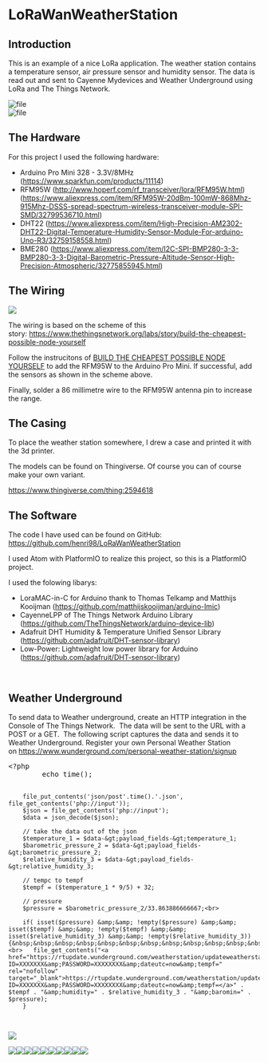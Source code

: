 # LoRaWanWeatherStation
<h2>Introduction</h2>
<p>This is an example of a nice LoRa application. The weather station contains a temperature sensor, air pressure sensor and humidity sensor. The data is read out and sent to Cayenne Mydevices and Weather Underground using LoRa and The Things Network.</p>
<p><img alt="file" src="https://ttnstaticfile.blob.core.windows.net/media/md_editor/image-1508417779575.large.png"><br>
<img alt="file" src="https://ttnstaticfile.blob.core.windows.net/media/md_editor/image-1508417844287.large.png"></p>
                
                  
<h2>The Hardware</h2>
<div>For this project I used the following hardware:</div><ul><li>Arduino Pro Mini 328 - 3.3V/8MHz&nbsp; (<a href="https://www.sparkfun.com/products/11114" rel="nofollow" target="_blank">https://www.sparkfun.com/products/11114</a>)</li><li>RFM95W&nbsp;(<a href="http://www.hoperf.com/rf_transceiver/lora/RFM95W.html" rel="nofollow" target="_blank">http://www.hoperf.com/rf_transceiver/lora/RFM95W.html</a>) (<a href="https://www.aliexpress.com/item/RFM95W-20dBm-100mW-868Mhz-915Mhz-DSSS-spread-spectrum-wireless-transceiver-module-SPI-SMD/32799536710.html" rel="nofollow" target="_blank">https://www.aliexpress.com/item/RFM95W-20dBm-100mW-868Mhz-915Mhz-DSSS-spread-spectrum-wireless-transceiver-module-SPI-SMD/32799536710.html</a>)</li><li>DHT22 (<a href="https://www.aliexpress.com/item/High-Precision-AM2302-DHT22-Digital-Temperature-Humidity-Sensor-Module-For-arduino-Uno-R3/32759158558.html" rel="nofollow" target="_blank">https://www.aliexpress.com/item/High-Precision-AM2302-DHT22-Digital-Temperature-Humidity-Sensor-Module-For-arduino-Uno-R3/32759158558.html</a>)</li><li>BME280 (<a href="https://www.aliexpress.com/item/BME280-Digital-Sensor-Temperature-Humidity-Barometric-Pressure-Sensor-Module-I2C-SPI-1-8-5V-GY-BME280/32848964559.html" rel="nofollow" target="_blank">https://www.aliexpress.com/item/I2C-SPI-BMP280-3-3-BMP280-3-3-Digital-Barometric-Pressure-Altitude-Sensor-High-Precision-Atmospheric/32775855945.html</a>)</li></ul>

<h2>The Wiring</h2>
<p><img src="https://ttnstaticfile.blob.core.windows.net/media/django-summernote/2017-10-19/811b9b9d-8271-4e64-a113-7fa30a6935aa.png" style=""></p><p>The wiring is based on the scheme of this story:&nbsp;<a href="https://www.thethingsnetwork.org/labs/story/build-the-cheapest-possible-node-yourself" rel="nofollow" target="_blank">https://www.thethingsnetwork.org/labs/story/build-the-cheapest-possible-node-yourself</a><a href="https://www.thethingsnetwork.org/labs/story/build-the-cheapest-possible-node-yourself" rel="nofollow" target="_blank"></a></p><p>Follow the instrucitons of&nbsp;<a href="https://www.thethingsnetwork.org/labs/story/build-the-cheapest-possible-node-yourself" rel="nofollow" target="_blank">BUILD THE CHEAPEST POSSIBLE NODE YOURSELF</a>&nbsp;to add the RFM95W to the Arduino Pro Mini.&nbsp;If successful, add the sensors as shown in the scheme above.&nbsp;</p><p>Finally, solder a 86 millimetre wire to the RFM95W antenna pin to increase the range.<br></p>

<h2>The Casing</h2>
<p></p><p>To place the weather station somewhere, I drew a case and printed it with the 3d printer.&nbsp;</p><p>The models can be found on Thingiverse. Of course you can of course make your own variant.&nbsp;</p><p><a href="https://www.thingiverse.com/thing:2594618" rel="nofollow" target="_blank">https://www.thingiverse.com/thing:2594618</a>

<h2>The Software</h2>
<p>The code I have used can be found on GitHub: <a href="https://github.com/henri98/LoRaWanWeatherStation" rel="nofollow" target="_blank">https://github.com/henri98/LoRaWanWeatherStation</a>&nbsp;</p><p> I used Atom with PlatformIO to realize this project, so this is a PlatformIO project. </p><p>I used the folowing libarys: </p><ul><li>LoraMAC-in-C for Arduino thank to&nbsp;Thomas Telkamp and Matthijs Kooijman (<a href="https://github.com/matthijskooijman/arduino-lmic" rel="nofollow" target="_blank">https://github.com/matthijskooijman/arduino-lmic</a>)</li><li>CayenneLPP of The Things Network Arduino Library (<a href="https://github.com/TheThingsNetwork/arduino-device-lib" rel="nofollow" target="_blank">https://github.com/TheThingsNetwork/arduino-device-lib</a>)</li><li>Adafruit DHT Humidity &amp; Temperature Unified Sensor Library (<a href="https://github.com/adafruit/DHT-sensor-library" rel="nofollow" target="_blank">https://github.com/adafruit/DHT-sensor-library</a>)</li><li>Low-Power: Lightweight low power library for Arduino (<a href="https://github.com/adafruit/DHT-sensor-library" rel="nofollow" target="_blank">https://github.com/adafruit/DHT-sensor-library</a>)</li></ul><p><br></p>

<h2>Weather Underground</h2>
<p>To send data to Weather underground, create an HTTP integration in the Console of The Things Network.&nbsp;&nbsp;The data will be sent to the URL with a POST or a GET.&nbsp;&nbsp;The following script captures the data and sends it to Weather Underground. Register your own Personal Weather Station on&nbsp;<a href="https://www.wunderground.com/personal-weather-station/signup" rel="nofollow" target="_blank">https://www.wunderground.com/personal-weather-station/signup</a>&nbsp;</p>
<pre>&lt;?php
        echo time();

        file_put_contents('json/post'.time().'.json', file_get_contents('php://input'));
        $json = file_get_contents('php://input');
        $data = json_decode($json);

        // take the data out of the json
        $temperature_1 = $data-&gt;payload_fields-&gt;temperature_1;
        $barometric_pressure_2 = $data-&gt;payload_fields-&gt;barometric_pressure_2;
        $relative_humidity_3 = $data-&gt;payload_fields-&gt;relative_humidity_3;

        // tempc to tempf
        $tempf = ($temperature_1 * 9/5) + 32;

        // pressure 
        $pressure = $barometric_pressure_2/33.863886666667;<br>

        if( isset($pressure) &amp;&amp; !empty($pressure) &amp;&amp; isset($tempf) &amp;&amp; !empty($tempf) &amp;&amp; isset($relative_humidity_3) &amp;&amp; !empty($relative_humidity_3)){&nbsp;&nbsp;&nbsp;&nbsp;&nbsp;&nbsp;&nbsp;&nbsp;&nbsp;&nbsp;&nbsp;&nbsp; <br>   file_get_contents("<a href="https://rtupdate.wunderground.com/weatherstation/updateweatherstation.php?ID=XXXXXXX&amp;PASSWORD=XXXXXXXX&amp;dateutc=now&amp;tempf=" rel="nofollow" target="_blank">https://rtupdate.wunderground.com/weatherstation/updateweatherstation.php?ID=XXXXXXX&amp;PASSWORD=XXXXXXXX&amp;dateutc=now&amp;tempf=</a>" . $tempf . "&amp;humidity=" . $relative_humidity_3 . "&amp;baromin=" . $pressure);
        }
</pre>
<img src="https://ttnstaticfile.blob.core.windows.net/media/django-summernote/2017-10-19/7c9ed53f-24e6-49f5-9640-83e6e950f5db.png" style="">


<img src="https://lh3.googleusercontent.com/2EEyawmH3rNHn1ICmcI4wHNzP1-plMN-IJxe3NnAsub2lSi9Zp1jWigjPEmqTnlTdkgrc150-cKWNF7q5sqJG9YTd4yc025VWEuFGw6Vczmv7FxojwAH0PHZHernPQTOCJg0n4YV3n28G4cQmKhcoJUWUemuw64o_M2pYzNppPF7c-25R_hjsCnmG1vbaC8iWtlcDZrDig82UTJvVyiBSjT-MDaof8mOEqhKD6YwUATIU5tDj0Ea7ArKiceiSxVLnBioM0xQ2RMr6EdKEvwv3CP7LvauiYLwdvDCT3lQ-oZ5UhhobHQNLrYVtR95zp-M2YXr6zbpcq0M4Y1mY8hVkBDsS3l_vOIqYVbNXUynr51Qhim5W8AGHRVkArBvvE7C7cSS_LeC7K9v0o1Ro21xkPvsVdyal8ZG6Jc2GkpmqtxyVKPyC3YxDlUP5OEhF5V0RVrEpfMO38Mivstr8NCtJZVwfbGohZ1s4lx3YDT48lOUJb7DJKX5NlSqsPIHx17cCrAXngzpLKMDJO7iEnof1KRW2g5gWLQfSnZSUgXEJDn_m49YEuQk9oi7pRXUeqNmEhCvaKmENnA2bNwH7sU7mp_6n62YN3VSn174ixyU0g=w1214-h910-no"><img src="https://lh3.googleusercontent.com/2EEyawmH3rNHn1ICmcI4wHNzP1-plMN-IJxe3NnAsub2lSi9Zp1jWigjPEmqTnlTdkgrc150-cKWNF7q5sqJG9YTd4yc025VWEuFGw6Vczmv7FxojwAH0PHZHernPQTOCJg0n4YV3n28G4cQmKhcoJUWUemuw64o_M2pYzNppPF7c-25R_hjsCnmG1vbaC8iWtlcDZrDig82UTJvVyiBSjT-MDaof8mOEqhKD6YwUATIU5tDj0Ea7ArKiceiSxVLnBioM0xQ2RMr6EdKEvwv3CP7LvauiYLwdvDCT3lQ-oZ5UhhobHQNLrYVtR95zp-M2YXr6zbpcq0M4Y1mY8hVkBDsS3l_vOIqYVbNXUynr51Qhim5W8AGHRVkArBvvE7C7cSS_LeC7K9v0o1Ro21xkPvsVdyal8ZG6Jc2GkpmqtxyVKPyC3YxDlUP5OEhF5V0RVrEpfMO38Mivstr8NCtJZVwfbGohZ1s4lx3YDT48lOUJb7DJKX5NlSqsPIHx17cCrAXngzpLKMDJO7iEnof1KRW2g5gWLQfSnZSUgXEJDn_m49YEuQk9oi7pRXUeqNmEhCvaKmENnA2bNwH7sU7mp_6n62YN3VSn174ixyU0g=w1214-h910-no"><img src="https://lh3.googleusercontent.com/2EEyawmH3rNHn1ICmcI4wHNzP1-plMN-IJxe3NnAsub2lSi9Zp1jWigjPEmqTnlTdkgrc150-cKWNF7q5sqJG9YTd4yc025VWEuFGw6Vczmv7FxojwAH0PHZHernPQTOCJg0n4YV3n28G4cQmKhcoJUWUemuw64o_M2pYzNppPF7c-25R_hjsCnmG1vbaC8iWtlcDZrDig82UTJvVyiBSjT-MDaof8mOEqhKD6YwUATIU5tDj0Ea7ArKiceiSxVLnBioM0xQ2RMr6EdKEvwv3CP7LvauiYLwdvDCT3lQ-oZ5UhhobHQNLrYVtR95zp-M2YXr6zbpcq0M4Y1mY8hVkBDsS3l_vOIqYVbNXUynr51Qhim5W8AGHRVkArBvvE7C7cSS_LeC7K9v0o1Ro21xkPvsVdyal8ZG6Jc2GkpmqtxyVKPyC3YxDlUP5OEhF5V0RVrEpfMO38Mivstr8NCtJZVwfbGohZ1s4lx3YDT48lOUJb7DJKX5NlSqsPIHx17cCrAXngzpLKMDJO7iEnof1KRW2g5gWLQfSnZSUgXEJDn_m49YEuQk9oi7pRXUeqNmEhCvaKmENnA2bNwH7sU7mp_6n62YN3VSn174ixyU0g=w1214-h910-no"><img src="https://lh3.googleusercontent.com/2EEyawmH3rNHn1ICmcI4wHNzP1-plMN-IJxe3NnAsub2lSi9Zp1jWigjPEmqTnlTdkgrc150-cKWNF7q5sqJG9YTd4yc025VWEuFGw6Vczmv7FxojwAH0PHZHernPQTOCJg0n4YV3n28G4cQmKhcoJUWUemuw64o_M2pYzNppPF7c-25R_hjsCnmG1vbaC8iWtlcDZrDig82UTJvVyiBSjT-MDaof8mOEqhKD6YwUATIU5tDj0Ea7ArKiceiSxVLnBioM0xQ2RMr6EdKEvwv3CP7LvauiYLwdvDCT3lQ-oZ5UhhobHQNLrYVtR95zp-M2YXr6zbpcq0M4Y1mY8hVkBDsS3l_vOIqYVbNXUynr51Qhim5W8AGHRVkArBvvE7C7cSS_LeC7K9v0o1Ro21xkPvsVdyal8ZG6Jc2GkpmqtxyVKPyC3YxDlUP5OEhF5V0RVrEpfMO38Mivstr8NCtJZVwfbGohZ1s4lx3YDT48lOUJb7DJKX5NlSqsPIHx17cCrAXngzpLKMDJO7iEnof1KRW2g5gWLQfSnZSUgXEJDn_m49YEuQk9oi7pRXUeqNmEhCvaKmENnA2bNwH7sU7mp_6n62YN3VSn174ixyU0g=w1214-h910-no"><span style="font-size: 12px;"><img src="https://ttnstaticfile.blob.core.windows.net/media/django-summernote/2017-10-19/5ae8f001-501c-49f4-8635-998464588e90.jpg" style="font-size: 14px;"><img src="https://ttnstaticfile.blob.core.windows.net/media/django-summernote/2017-10-19/130c3138-c4e2-4ec5-9768-8d801a2507a3.jpg" style="font-size: 14px;"><img src="https://ttnstaticfile.blob.core.windows.net/media/django-summernote/2017-10-19/2ca3ce99-b7c8-41c2-88ca-90802c851e88.jpg" style="font-size: 14px;"><img src="https://ttnstaticfile.blob.core.windows.net/media/django-summernote/2017-10-19/4d9f4308-5b7e-4378-a862-b525c4fa67f7.jpg" style="font-size: 14px;"><img src="https://ttnstaticfile.blob.core.windows.net/media/django-summernote/2017-10-19/54d728d9-7c77-4ff6-b902-01cb2511bd86.jpg" style="font-size: 14px;"></span><img src="https://ttnstaticfile.blob.core.windows.net/media/django-summernote/2017-10-19/0951e494-24c0-4930-b561-32a396f7bce6.jpg" style="">
